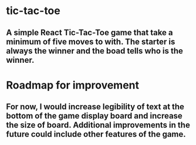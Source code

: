 # tic-tac-toe

## A simple React Tic-Tac-Toe game that take a minimum of five moves to with. The starter is always the winner and the boad tells who is the winner.

# Roadmap for improvement

## For now, I would increase legibility of text at the bottom of the game display board and increase the size of board. Additional improvements in the future could include other features of the game.
